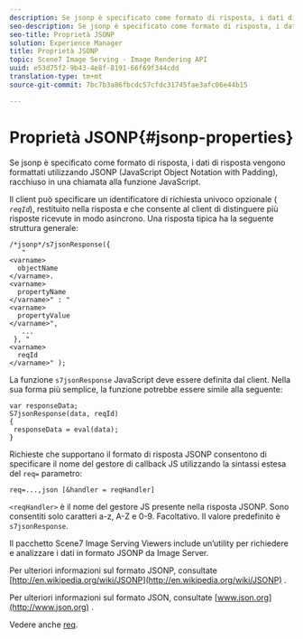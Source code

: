 ```yaml
---
description: Se jsonp è specificato come formato di risposta, i dati di risposta vengono formattati utilizzando JSONP (JavaScript Object Notation with Padding), racchiuso in una chiamata alla funzione JavaScript.
seo-description: Se jsonp è specificato come formato di risposta, i dati di risposta vengono formattati utilizzando JSONP (JavaScript Object Notation with Padding), racchiuso in una chiamata alla funzione JavaScript.
seo-title: Proprietà JSONP
solution: Experience Manager
title: Proprietà JSONP
topic: Scene7 Image Serving - Image Rendering API
uuid: e53d75f2-9b43-4e8f-8191-66f69f344cdd
translation-type: tm+mt
source-git-commit: 7bc7b3a86fbcdc57cfdc31745fae3afc06e44b15

---
```



# Proprietà JSONP{#jsonp-properties}

Se jsonp è specificato come formato di risposta, i dati di risposta vengono formattati utilizzando JSONP (JavaScript Object Notation with Padding), racchiuso in una chiamata alla funzione JavaScript.

Il client può specificare un identificatore di richiesta univoco opzionale ( *`reqId`*), restituito nella risposta e che consente al client di distinguere più risposte ricevute in modo asincrono. Una risposta tipica ha la seguente struttura generale:

```
/*jsonp*/s7jsonResponse({ 
   " 
<varname>
  objectName 
</varname>. 
<varname>
  propertyName 
</varname>" : " 
<varname>
  propertyValue 
</varname>", 
   ... 
 }, " 
<varname>
  reqId 
</varname>" );
```

La funzione `s7jsonResponse` JavaScript deve essere definita dal client. Nella sua forma più semplice, la funzione potrebbe essere simile alla seguente:

```
var responseData; 
S7jsonResponse(data, reqId) 
{ 
 responseData = eval(data); 
}
```

Richieste che supportano il formato di risposta JSONP consentono di specificare il nome del gestore di callback JS utilizzando la sintassi estesa del `req=` parametro:

`req=...,json [&handler = reqHandler]`

`<reqHandler>` è il nome del gestore JS presente nella risposta JSONP. Sono consentiti solo caratteri a-z, A-Z e 0-9. Facoltativo. Il valore predefinito è `s7jsonResponse`.

Il pacchetto Scene7 Image Serving Viewers include un’utility per richiedere e analizzare i dati in formato JSONP da Image Server.

Per ulteriori informazioni sul formato JSONP, consultate [http://en.wikipedia.org/wiki/JSONP](http://en.wikipedia.org/wiki/JSONP) .

Per ulteriori informazioni sul formato JSON, consultate [www.json.org](http://www.json.org) .

Vedere anche [req](../../../../../../is-api/http-ref/image-serving-api-ref/c-http-protocol-reference/c-command-reference/r-req/r-req.md#reference-907cdb4a97034db7ad94695f25552e76).

